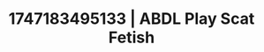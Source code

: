 ---
categories:
- Fantasy surrender
- Anal play
- Body positivity
- Erotic duality
- Heat of the moment
image: /assets/images/1747183495133.jpg
layout: post
seo:
  description: Featured content with high-quality Scat Fetish, ABDL Play. HD images
    available.
  keywords: Scat Fetish, ABDL Play
  og_image: /assets/images/1747183495133.jpg
  schema_type: VisualArtwork
tags:
- ABDL Play
- '#1747183495133'
- Scat Fetish
title: 1747183495133 | ABDL Play Scat Fetish
---